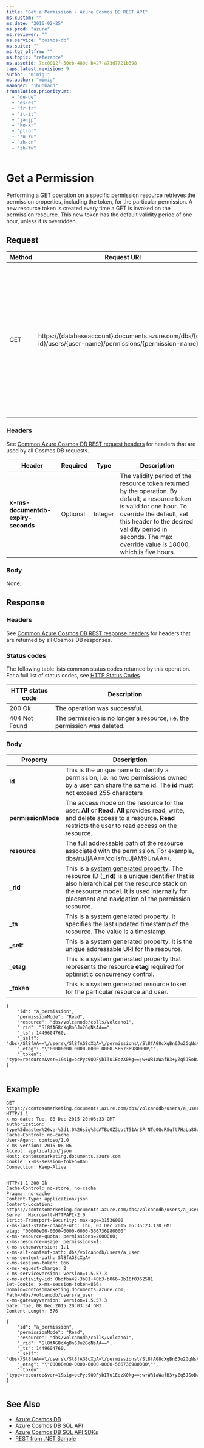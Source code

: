 ```yaml
---
title: "Get a Permission - Azure Cosmos DB REST API"
ms.custom: ""
ms.date: "2016-02-25"
ms.prod: "azure"
ms.reviewer: ""
ms.service: "cosmos-db"
ms.suite: ""
ms.tgt_pltfrm: ""
ms.topic: "reference"
ms.assetid: 7cc0012f-50eb-480d-b427-a73d7721b398
caps.latest.revision: 9
author: "mimig1"
ms.author: "mimig"
manager: "jhubbard"
translation.priority.mt: 
  - "de-de"
  - "es-es"
  - "fr-fr"
  - "it-it"
  - "ja-jp"
  - "ko-kr"
  - "pt-br"
  - "ru-ru"
  - "zh-cn"
  - "zh-tw"
---
```

# Get a Permission
  Performing a GET operation on a specific permission resource retrieves the permission properties, including the token, for the particular permission. A new resource token is created every time a GET is invoked on the permission resource. This new token has the default validity period of one hour, unless it is overridden.  
  
## Request  
  
|Method|Request URI|Description|  
|------------|-----------------|-----------------|  
|GET|https://{databaseaccount}.documents.azure.com/dbs/{db-id}/users/{user-name}/permissions/{permission-name}|Note that the {databaseaccount} is the name of the Azure Cosmos DB account created under your subscription. The {db-id} value is the user generated name/id of the database, not the system generated id (rid). The {user-name} value is name of the user. The {permission-name} value is the name of the permission to be retrieved.|  
  
### Headers  
 See [Common Azure Cosmos DB REST request headers](common-documentdb-rest-request-headers.md) for headers that are used by all Cosmos DB requests.  
  
|Header|Required|Type|Description|  
|------------|--------------|----------|-----------------|  
|**x-ms-documentdb-expiry-seconds**|Optional|Integer|The validity period of the resource token returned by the operation. By default, a resource token is valid for one hour. To override the default, set this header to the desired validity period in seconds. The max override value is 18000, which is five hours.|  
  
### Body  
 None.  
  
## Response  
  
### Headers  
 See [Common Azure Cosmos DB REST response headers](common-documentdb-rest-response-headers.md) for headers that are returned by all Cosmos DB responses.  
  
### Status codes  
 The following table lists common status codes returned by this operation. For a full list of status codes, see [HTTP Status Codes](https://msdn.microsoft.com/library/azure/dn783364.aspx).  
  
|HTTP status code|Description|  
|----------------------|-----------------|  
|200 Ok|The operation was successful.|  
|404 Not Found|The permission is no longer a resource, i.e. the permission was deleted.|  
  
### Body  
  
|Property|Description|  
|--------------|-----------------|  
|**id**|This is the unique name to identify a permission, i.e. no two permissions owned by a user can share the same id. The **id** must not exceed 255 characters|  
|**permissionMode**|The access mode on the resource for the user: **All** or **Read**. **All** provides read, write, and delete access to a resource. **Read** restricts the user to read access on the resource.|  
|**resource**|The full addressable path of the resource associated with the permission. For example, dbs/ruJjAA==/colls/ruJjAM9UnAA=/.|  
|**_rid**|This is a [system generated property](https://docs.microsoft.com/azure/cosmos-db/sql-api-resources#system-vs-user-defined-resources). The resource ID (**_rid**) is a unique identifier that is also hierarchical per the resource stack on the resource model. It is used internally for placement and navigation of the permission resource.|  
|**_ts**|This is a system generated property. It specifies the last updated timestamp of the resource. The value is a timestamp.|  
|**_self**|This is a system generated property. It is the unique addressable URI for the resource.|  
|**_etag**|This is a system generated property that represents the resource **etag** required for optimistic concurrency control.|  
|**_token**|This is a system generated resource token for the particular resource and user.|  
  
```  
{  
    "id": "a_permission",  
    "permissionMode": "Read",  
    "resource": "dbs/volcanodb/colls/volcano1",  
    "_rid": "Sl8fAG8cXgBn6Ju2GqNsAA==",  
    "_ts": 1449604760,  
    "_self": "dbs\/Sl8fAA==\/users\/Sl8fAG8cXgA=\/permissions\/Sl8fAG8cXgBn6Ju2GqNsAA==\/",  
    "_etag": "\"00000e00-0000-0000-0000-566736980000\"",  
    "_token": "type=resource&ver=1&sig=ocPyc9QQFybITu1EqzX0kg==;w+WR1aWafB3+yZq5JSoBwgz78XDlU+k9Xiqvc+Q7TlAl1P4h4t721Cn5cjhZ9h3TSd2\/MJLy+wG+YkhDL9UlGkVv05RZGy2fMaLGdeQkWc7TShkc\/M2boPc3GXq2yiERKl5CN4AZWSOcrFhOFuuTOqF4ZdBlflmNudaakodr\/8qTip0i+a7moz1Jkc5+9iLAsDFyqTR1sirp7kAVNFbiqPdYTjNkvZUHF3nYYmRskOg=;"  
}  
  
```  
  
## Example  
  
```  
GET https://contosomarketing.documents.azure.com/dbs/volcanodb/users/a_user/permissions/a_permission HTTP/1.1  
x-ms-date: Tue, 08 Dec 2015 20:03:33 GMT  
authorization: type%3dmaster%26ver%3d1.0%26sig%3dATBq0Z3UotT51ArSPrNTu0QcRSqft7HaLa8GuRYx%2f5U%3d  
Cache-Control: no-cache  
User-Agent: contoso/1.0  
x-ms-version: 2015-08-06  
Accept: application/json  
Host: contosomarketing.documents.azure.com  
Cookie: x-ms-session-token=866  
Connection: Keep-Alive  
  
```  
  
```  
HTTP/1.1 200 Ok  
Cache-Control: no-store, no-cache  
Pragma: no-cache  
Content-Type: application/json  
Content-Location: https://contosomarketing.documents.azure.com/dbs/volcanodb/users/a_user/permissions/a_permission  
Server: Microsoft-HTTPAPI/2.0  
Strict-Transport-Security: max-age=31536000  
x-ms-last-state-change-utc: Thu, 03 Dec 2015 06:35:23.178 GMT  
etag: "00000e00-0000-0000-0000-566736980000"  
x-ms-resource-quota: permissions=2000000;  
x-ms-resource-usage: permissions=1;  
x-ms-schemaversion: 1.1  
x-ms-alt-content-path: dbs/volcanodb/users/a_user  
x-ms-content-path: Sl8fAG8cXgA=  
x-ms-session-token: 866  
x-ms-request-charge: 2  
x-ms-serviceversion: version=1.5.57.3  
x-ms-activity-id: 0bdfba42-3b01-40b3-b066-8b16f0362581  
Set-Cookie: x-ms-session-token=866; Domain=contosomarketing.documents.azure.com; Path=/dbs/volcanodb/users/a_user  
x-ms-gatewayversion: version=1.5.57.3  
Date: Tue, 08 Dec 2015 20:03:34 GMT  
Content-Length: 576  
  
{  
    "id": "a_permission",  
    "permissionMode": "Read",  
    "resource": "dbs/volcanodb/colls/volcano1",  
    "_rid": "Sl8fAG8cXgBn6Ju2GqNsAA==",  
    "_ts": 1449604760,  
    "_self": "dbs\/Sl8fAA==\/users\/Sl8fAG8cXgA=\/permissions\/Sl8fAG8cXgBn6Ju2GqNsAA==\/",  
    "_etag": "\"00000e00-0000-0000-0000-566736980000\"",  
    "_token": "type=resource&ver=1&sig=ocPyc9QQFybITu1EqzX0kg==;w+WR1aWafB3+yZq5JSoBwgz78XDlU+k9Xiqvc+Q7TlAl1P4h4t721Cn5cjhZ9h3TSd2\/MJLy+wG+YkhDL9UlGkVv05RZGy2fMaLGdeQkWc7TShkc\/M2boPc3GXq2yiERKl5CN4AZWSOcrFhOFuuTOqF4ZdBlflmNudaakodr\/8qTip0i+a7moz1Jkc5+9iLAsDFyqTR1sirp7kAVNFbiqPdYTjNkvZUHF3nYYmRskOg=;"  
}  
  
```  
  
## See Also  
* [Azure Cosmos DB](https://docs.microsoft.com/azure/cosmos-db/introduction) 
* [Azure Cosmos DB SQL API](https://docs.microsoft.com/azure/cosmos-db/sql-api-introduction)   
* [Azure Cosmos DB SQL API SDKs](https://docs.microsoft.com/en-us/azure/cosmos-db/sql-api-sdk-dotnet)    
* [REST from .NET Sample](https://github.com/Azure/azure-documentdb-dotnet/tree/master/samples/rest-from-.net)  
  
  

